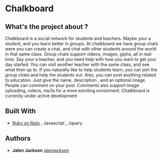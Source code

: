 # Chalkboard

## What's the project about ? 

Chalkboard is a social network for students and teachers. Maybe your a student, and you learn better in groups. At chalkboard we have group chats were you can create a chat, and chat with other students around the world in that same class. Group chats support videos, images, giphs, all in real time.  Say your a teacher, and you need help with how you want to get your day started. You can visit another teacher with the same class, and see what their up to. If you naturally like to help students learn, you can join the group chats and help the students out. Also, you can post anything related to education. Just give the name, description , and an optional image. People can comment on your post. Comments also support image uploading, videos, mp3s for a more exiciting enviorment. Chalkboard is currently under active development

## Built With

* [Ruby on Rails](http://api.rubyonrails.org/) , Javascript , Jquery


## Authors

* **Jalen Jackson**  [jalenjackson](https://github.com/jalenjackson)

